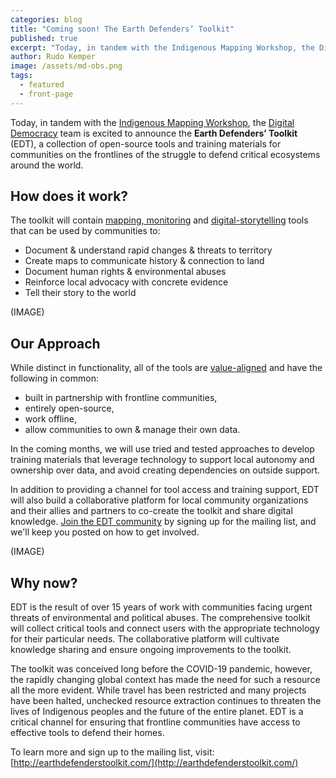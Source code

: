 ```yaml
---
categories: blog
title: "Coming soon! The Earth Defenders’ Toolkit"
published: true
excerpt: "Today, in tandem with the Indigenous Mapping Workshop, the Digital Democracy team is excited to announce the Earth Defenders’ Toolkit (EDT)"
author: Rudo Kemper
image: /assets/md-obs.png
tags:
  - featured
  - front-page
---
```


Today, in tandem with the [Indigenous Mapping
Workshop](http://indigenousmaps.com), the [Digital
Democracy](https://www.digital-democracy.org/) team is excited to announce the
**Earth Defenders’ Toolkit** (EDT), a collection of open-source tools and
training materials for communities on the frontlines of the struggle to defend
critical ecosystems around the world.

## How does it work?

The toolkit will contain [mapping,
monitoring](https://www.digital-democracy.org/mapeo/) and
[digital-storytelling](https://terrastories.io/) tools that can be used by
communities to:

- Document & understand rapid changes & threats to territory
- Create maps to communicate history & connection to land
- Document human rights & environmental abuses
- Reinforce local advocacy with concrete evidence
- Tell their story to the world

(IMAGE)

## Our Approach

While distinct in functionality, all of the tools are
[value-aligned](https://www.digital-democracy.org/blog/solidarity-technology-values-for-an-earth-defender-s-toolkit/)
and have the following in common:

- built in partnership with frontline communities,
- entirely open-source,
- work offline,
- allow communities to own & manage their own data.

In the coming months, we will use tried and tested approaches to develop
training materials that leverage technology to support local autonomy
and ownership over data, and avoid creating dependencies on outside
support.

In addition to providing a channel for tool access and training support,
EDT will also build a collaborative platform for local community
organizations and their allies and partners to co-create the toolkit and
share digital knowledge. [Join the EDT
community](http://earthdefenderstoolkit.com/) by signing up for
the mailing list, and we'll keep you posted on how to get involved.

(IMAGE)

## Why now?

EDT is the result of over 15 years of work with communities facing
urgent threats of environmental and political abuses. The comprehensive
toolkit will collect critical tools and connect users with the
appropriate technology for their particular needs. The collaborative
platform will cultivate knowledge sharing and ensure ongoing
improvements to the toolkit.

The toolkit was conceived long before the COVID-19 pandemic, however,
the rapidly changing global context has made the need for such a
resource all the more evident. While travel has been restricted and many
projects have been halted, unchecked resource extraction continues to
threaten the lives of Indigenous peoples and the future of the entire
planet. EDT is a critical channel for ensuring that frontline
communities have access to effective tools to defend their homes.

To learn more and sign up to the mailing list, visit:
[http://earthdefenderstoolkit.com/](http://earthdefenderstoolkit.com/)
